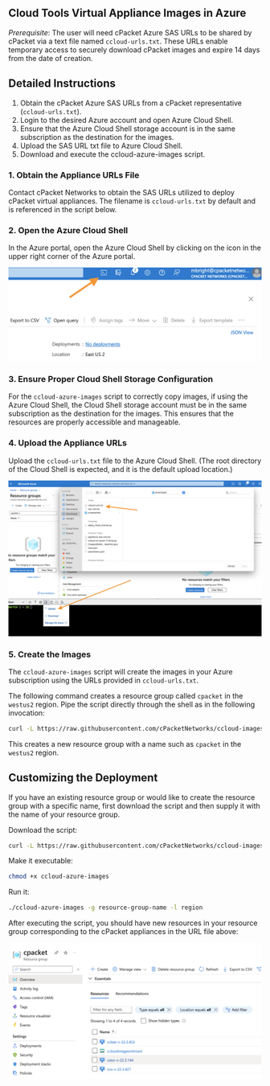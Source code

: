 ## Cloud Tools Virtual Appliance Images in Azure

*Prerequisite*: The user will need cPacket Azure SAS URLs to be shared by cPacket via a text file named `ccloud-urls.txt`. These URLs enable temporary access to securely download cPacket images and expire 14 days from the date of creation.

## Detailed Instructions

1. Obtain the cPacket Azure SAS URLs from a cPacket representative (`ccloud-urls.txt`).
2. Login to the desired Azure account and open Azure Cloud Shell.
3. Ensure that the Azure Cloud Shell storage account is in the same subscription as the destination for the images.
4. Upload the SAS URL txt file to Azure Cloud Shell.
5. Download and execute the ccloud-azure-images script.

### 1. Obtain the Appliance URLs File

Contact cPacket Networks to obtain the SAS URLs utilized to deploy cPacket virtual appliances. The filename is `ccloud-urls.txt` by default and is referenced in the script below.

### 2. Open the Azure Cloud Shell

In the Azure portal, open the Azure Cloud Shell by clicking on the icon in the upper right corner of the Azure portal.

![Open the shell](/static-assets/open-shell.png "Open the Azure cloud shell")

### 3. Ensure Proper Cloud Shell Storage Configuration

For the `ccloud-azure-images` script to correctly copy images, if using the Azure Cloud Shell, the Cloud Shell storage account must be in the same subscription as the destination for the images. This ensures that the resources are properly accessible and manageable.

### 4. Upload the Appliance URLs

Upload the `ccloud-urls.txt` file to the Azure Cloud Shell. (The root directory of the Cloud Shell is expected, and it is the default upload location.)

![Upload file](/static-assets/upload-file-to-shell.png "Upload the 'ccloud-urls.txt' file to Cloud Shell")

### 5. Create the Images

The `ccloud-azure-images` script will create the images in your Azure subscription using the URLs provided in `ccloud-urls.txt`.

The following command creates a resource group called `cpacket` in the `westus2` region. Pipe the script directly through the shell as in the following invocation:

```bash
curl -L https://raw.githubusercontent.com/cPacketNetworks/ccloud-images/main/ccloud-azure-images | bash -s -- -g cpacket -l westus2
```

This creates a new resource group with a name such as `cpacket` in the `westus2` region.

## Customizing the Deployment

If you have an existing resource group or would like to create the resource group with a specific name, first download the script and then supply it with the name of your resource group.

Download the script:

```bash
curl -L https://raw.githubusercontent.com/cPacketNetworks/ccloud-images/main/ccloud-azure-images > ccloud-azure-images
```

Make it executable:

```bash
chmod +x ccloud-azure-images
```

Run it:

```bash
./ccloud-azure-images -g resource-group-name -l region
```

After executing the script, you should have new resources in your resource group corresponding to the cPacket appliances in the URL file above:

![New resources](/static-assets/new-resources.png "cPacket Images")

[cloudshell]: https://learn.microsoft.com/en-us/azure/cloud-shell/overview

